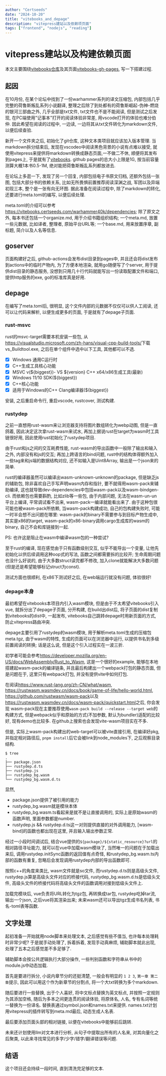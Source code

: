 ```yaml
---
author: "Certseeds"
date: "2024-10-20"
title: "vitebooks_and_depage"
description: "vitepress建站以及依赖项页面"
tags: ["frontend", "nodejs", "reading"]
---
```


# vitepress建站以及构建依赖页面

本文主要围绕[vitebooks仓库](https://github.com/Certseeds/vitebooks)及其页面[vitebooks-gh-pages](https://vitebooks.certseeds.com/), 写一下搭建过程.

## 起因

在10月份, 在某个论坛中找到了一份warhammer系列的译文压缩包, 内部包括几乎完整的荷鲁斯叛乱系列小说翻译, 整理之后除了到处都有的荷鲁斯崛起-伪神-燃烧的银河三部曲之外, 几乎全部是txt文件, txt文件也不是不能阅读, 但是测试之后发现, 在PC端使用"记事本"打开的阅读体验非常差, 用vscode打开的体验也难分伯仲. 因此希望在阅读的过程中, 一边读, 一边将其从txt文件转化为markdown文件, 以便后续查验.

新开一个文件夹之后, 初始化了git仓库, 这种文本类项目就应该加入版本管理. 当markdown拆分结束后, 发现在vscodeo中阅读黑色背景的小说有点难以接受, 就使用vitepress来提供将markdown转换成静态页面,一不做二不休, 顺便将其发布到pages上, 于是就有了[vitebooks](https://vitebooks.certseeds.com/). github pages的总大小上限是1G, 按当前容量测算大概1本书0.5-1M, 绝对能把荷鲁斯叛乱系列都放进去.

在论坛上多逛一下, 发现了另一个回复, 内部包括电子书原文归档, 还额外包括一张图, 包括大部分书的依赖关系, 比如无所畏惧前置推荐阅读深渊之战, 军团以及异端初现三本, 整个是一张有向无环图. 据此准备在阅读过程中, 除了markdown的转化, 还要进行meta.toml的编写, 以便后续处理.

meta.toml的介绍可以参考<https://vitebooks.certseeds.com/warhammer40k/dependencies>; 除了原文之外, 每本书还包括一个organize.md, 用于介绍书籍组织结构; 一个meta.md, 放置一些元数据, 比如译者, 整理者, 原始平台URL等; 一个base.md, 用来放置序章, 副标题, 简介以及人名等信息.

## goserver

页面构建好之后, github-actions会发布dist目录到pages中, 并且还会将dist发布到actions中的临时产物内, 为了方便本地渲染, 就用go随便写了个server, 用于提供dist目录的静态服务, 没想到只用几十行代码就能写出一份读取配置文件和端口, 提供http服务的exe, go的标准库真是好用.

## depage

在编写了meta.toml后, 很明显, 这个文件内部的元数据不仅仅可以供人工阅读, 还可以让代码来解析, 以便生成更多的页面, 于是就有了depage子页面.

### rust-msvc

rust的msvc-target需要本机安装一些包, 从<https://visualstudio.microsoft.com/zh-hans/visual-cpp-build-tools/>下载vs_Buildtool.exe, 之后在单个组件中选中以下工具, 其他都可以不选.

+ [x] Windows 通用C运行时
+ [x] C++生成工具核心功能
+ [x] MSVC v(${biggest})- VS ${version} C++ x64/x86生成工具(最新)
+ [x] Windows 11/10 SDK(${biggest})
+ [x] C++核心功能
+ [x] 适用于Windows的C++ Clang编译器(${biggest})

安装, 之后重启命令行, 重启vscode, rustcover, 测试构建.

### rustydep

之前一直想用rust-wasm来让浏览器支持将图片数组转化为webp动图, 但是一直鸽着, 因此决定这次拿rust-wasm来试水, 再加上据说rust在target为wasm时工具链很好用, 因此使用rust初始化了rustydep项目.

由于rust和js之间的交互耗费性能, rust-wasm的导出函数中一般除了输出和输入之外, 内部没有和js的交互; 再加上跨语言的bind问题, rust中的结构体得额外加入一些tag来和js端的数据结构对应, 还不如输入是Uint8Array, 输出是一个json来的简单.

rust的编译器虽然可以编译出wasm-unknown-unknown的package, 但是缺乏js的辅助包, 除非喜欢自己手写声明wasm内存和指针, 要不就得用wasm-pack来辅助编译, 这也就导致dev-dependencies中包括wasm-pack以及wasm-bindgen-cli. 而依赖包也需要斟酌, 比如zlib等一些包, 由于内部问题, 无法在wasm-un-un平台上编译, 平常调试看不出来, wasm-pack一编译就能看出来了. 由于这种包很可能也被wasm-pack所依赖, 当wasm-pack构建成功, 自己的包构建失败时, 可能一时半会想不出问题在哪里: wasm-pack的binary不需要参与到目标产物生成中, 其实是x86的target, wasm-pack的x86-binary调用cargo生成库的wasm的binary, 自己不会和库链接到一起.

PS: 也许这是阻止在wasm中编译wasm包的一种尝试?

至于rust的编译, 现在感觉由于只有函数级别交互, 似乎不能导出一个变量, 让他先初始化以供后续调用这种oop式的写法, 函数之间都需要拆的比较开; 生命周期问题也没什么好说的, 由于大多数struct读完都不修改, 加入clone就能解决大多数问题(但是还是希望能够标记struct为const).

测试方面也很顺利, 在x86下测试好之后, 在web端运行就没有问题, 体验很好!

### depage本身

最初希望在vitebooks本项目内引入wasm模块, 但是由于不太希望vitebooks引入vue, 就拆分出了depage子页面, 分开构建, 在build出dist后, 将子页面的dist复制到vitebooks的dist中, 一起发布, vitebooks自己跳转depage时用新页面的方式, 防止vitepress路由冲突.

depage主要引用了rustydep的wasm模块, 用于解析meta.toml生成的压缩包meta.tgz, 由于wasm的特性, 生成的页面可以在浏览器中运行, 以提供书名到多级前置阅读的转换; 话是这么说, 但是这个引入过程实在一波三折.

初学者可能会参考<https://developer.mozilla.org/en-US/docs/WebAssembly/Rust_to_Wasm>, 这是一个很好的example, 能够在本地搭建起wasm-pack的编译链条, 并且最后构建出一个webpack打包的静态页面, 但是问题在于, 这里只有webpack打包, 并没有提供vite中如何打包.

在阅读<https://www.rust-lang.org/zh-CN/what/wasm>, <https://rustwasm.wasmdev.cn/docs/book/game-of-life/hello-world.html>, <https://github.com/rustwasm/wasm-pack>以及<https://rustwasm.wasmdev.cn/docs/wasm-pack/quickstart.html>之后, 你会发现 wasm-pack现在主要推荐使用`wasm-pack build --release --target web`的构建方式, 但是webpack似乎和原始的方式(不加参数, 默认为bundler)适配的比较好, 现有demo也比较多. 在github上搜索也会发现vite-wasm项目实在不多.

但是, 实际上wasm-pack构建出的web-target可以被vite直接引用, 在编译好pkg, 并指定相对路径后, `pnpm install`后它会被link到node_modules下, 之后观察目录结构.

``` log
$ tree
.
├── package.json
├── rustydep.d.ts
├── rustydep.js
├── rustydep_bg.wasm
└── rustydep_bg.wasm.d.ts
```

显然,

+ package.json提供了被引用的能力
+ rustydep_bg.wasm就是模块本体
+ rustydep_bg.wasm.ts看起来是就不是让直接调用的, 实际上是原始wasm的函数声明, 里面参数都是number.
+ rustydep.js && rustydep.d.ts这一对则提供直接的对外调用能力, [wasm-bind]的函数也都出现在这里, 并且输入输出参数正常.

经过一小段时间调试后, 结合vue提供的`${package}/${static_resource}?url`的相对路径寻址能力, 就可以在vue中加载wasm模块了, 当然唯一的问题在于加载出来后, 调用rustydep.initSync函数的返回值有点奇怪, 和rustydep_bg.wasm.ts内部的函数有重复, 忽略后会发现调用rustydep内部的导出函数即可.

按照c++的角度来类比, wasm文件就是so文件, 而rustydep.d.ts则是高级头文件, rustydep.js算是高级头文件对应的桥接代码, rustydep_bg.wasm.d.ts是低级头文件, 高级头文件的桥接代码将高级头文件的函数调用对接到低级头文件上.

加载完模块后, vue负责将URL转化为tgz包, 再转换成tar包, rustydep吃掉tar流, 输出一个json, 之后vue将其渲染出来; 未来wasm还可以导出tgz生成书名列表, 书名-toml表等函数.

## 文字处理

起初准备一开始就用node脚本来处理文本, 之后感觉有些不值当, 也许每本处理耗时非常少呢? 于是就手动处理了, 拆着拆着, 发现手动真麻烦, 辅助脚本就此出现, 处理了五本之后感觉差不多足够了.

辅助脚本会按公共逻辑执行大部分操作, 一些判别函数和字符串从书中的module.js中动态加载.

首先是要进行拆分, 小说内章节分的还挺清楚, 一般会有明显的 `1 2 3`, `第一章 第二章`提示, 因此可以用这个作为新章节的分割点, 将一个大txt转换为多个markdown.

随后要进行一些替换, 出于个人喜好, 将中文标点替换为英文标点, 并按照一定规则为其添加空格, 随后为多本之间更连贯的阅读体验, 将原体名, 人名, 专有名词等统一替换为一份译名. 替换表通过symbol.json和names.txt来提供. names.txt计划用vitepress的插件转写到meta.md最后, 动态生成人名表.

最后要添加页面头部的相对链接, 以便在vitebooks中能够前后跳转.

未来还计划使用llm对文本进行分析, 从句子中提取出所有的人名来, 对其向量化之后聚类, 以此来寻找常见的多字/少字/错字/翻译错误等问题.

## 结语

这个项目还会持续一段时间, 直到清洗完足够的文本.

